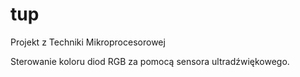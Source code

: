 # tup
Projekt z Techniki Mikroprocesorowej

Sterowanie koloru diod RGB za pomocą sensora ultradźwiękowego.

